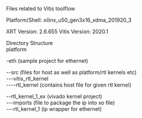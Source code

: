 Files related to Vitis toolflow

Platform/Shell: xilinx_u50_gen3x16_xdma_201920_3

XRT Version: 2.6.655
Vitis Version: 2020.1

Directory Structure  
platform  

-eth (sample project for ethernet)  

--src (files for host as well as platform/rtl kernels etc)  
---vitis_rtl_kernel  
----rtl_kernel (contains host file for given rtl kernel)  

--rtl_kernel_1_ex (vivado kernel project)   
---imports (file to package the ip into xo file)  
---rtl_kernel_1 (ip wrapper for ethernet)  
